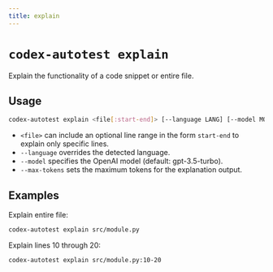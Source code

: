 ```yaml
---
title: explain
---
```


# `codex-autotest explain`

Explain the functionality of a code snippet or entire file.

## Usage

```bash
codex-autotest explain <file[:start-end]> [--language LANG] [--model MODEL] [--max-tokens N]
```

- `<file>` can include an optional line range in the form `start-end` to explain only specific lines.
- `--language` overrides the detected language.
- `--model` specifies the OpenAI model (default: gpt-3.5-turbo).
- `--max-tokens` sets the maximum tokens for the explanation output.

## Examples

Explain entire file:
```bash
codex-autotest explain src/module.py
```

Explain lines 10 through 20:
```bash
codex-autotest explain src/module.py:10-20
```